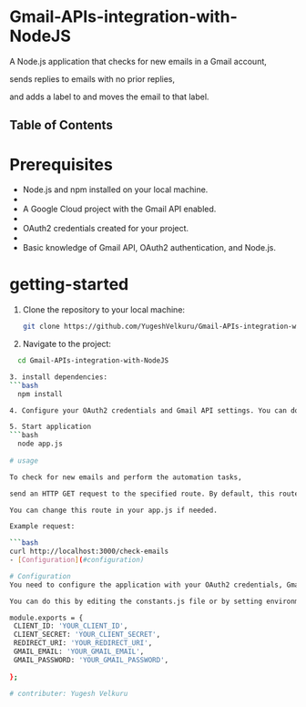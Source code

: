 # Gmail-APIs-integration-with-NodeJS

A Node.js application that checks for new emails in a Gmail account, 

sends replies to emails with no prior replies, 

and adds a label to and moves the email to that label.


## Table of Contents

# Prerequisites

- Node.js and npm installed on your local machine.
- 
- A Google Cloud project with the Gmail API enabled.
- 
- OAuth2 credentials created for your project.
- 
- Basic knowledge of Gmail API, OAuth2 authentication, and Node.js.

# getting-started
1. Clone the repository to your local machine:

   ```bash
   git clone https://github.com/YugeshVelkuru/Gmail-APIs-integration-with-NodeJS.git

2. Navigate to the project:
 ```bash
   cd Gmail-APIs-integration-with-NodeJS

3. install dependencies:
```bash
   npm install

4. Configure your OAuth2 credentials and Gmail API settings. You can do this by editing the configuration in constants.js or using environment variables.

5. Start application
```bash
   node app.js
   
# usage

To check for new emails and perform the automation tasks,

send an HTTP GET request to the specified route. By default, this route is /check-emails.

You can change this route in your app.js if needed.

Example request:

```bash
curl http://localhost:3000/check-emails
- [Configuration](#configuration)

# Configuration
You need to configure the application with your OAuth2 credentials, Gmail API settings, and any other configuration required.

 You can do this by editing the constants.js file or by setting environment variables.

module.exports = {
  CLIENT_ID: 'YOUR_CLIENT_ID',
  CLIENT_SECRET: 'YOUR_CLIENT_SECRET',
  REDIRECT_URI: 'YOUR_REDIRECT_URI',
  GMAIL_EMAIL: 'YOUR_GMAIL_EMAIL',
  GMAIL_PASSWORD: 'YOUR_GMAIL_PASSWORD',
  
};

# contributer: Yugesh Velkuru





